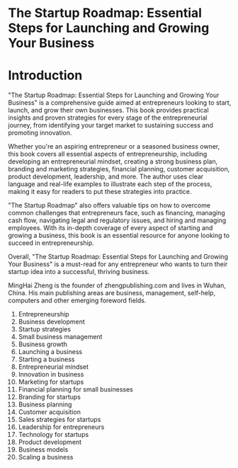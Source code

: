 # The Startup Roadmap: Essential Steps for Launching and Growing Your Business

# Introduction

"The Startup Roadmap: Essential Steps for Launching and Growing Your Business" is a comprehensive guide aimed at entrepreneurs looking to start, launch, and grow their own businesses. This book provides practical insights and proven strategies for every stage of the entrepreneurial journey, from identifying your target market to sustaining success and promoting innovation.

Whether you're an aspiring entrepreneur or a seasoned business owner, this book covers all essential aspects of entrepreneurship, including developing an entrepreneurial mindset, creating a strong business plan, branding and marketing strategies, financial planning, customer acquisition, product development, leadership, and more. The author uses clear language and real-life examples to illustrate each step of the process, making it easy for readers to put these strategies into practice.

"The Startup Roadmap" also offers valuable tips on how to overcome common challenges that entrepreneurs face, such as financing, managing cash flow, navigating legal and regulatory issues, and hiring and managing employees. With its in-depth coverage of every aspect of starting and growing a business, this book is an essential resource for anyone looking to succeed in entrepreneurship.

Overall, "The Startup Roadmap: Essential Steps for Launching and Growing Your Business" is a must-read for any entrepreneur who wants to turn their startup idea into a successful, thriving business.


MingHai Zheng is the founder of zhengpublishing.com and lives in Wuhan, China. His main publishing areas are business, management, self-help, computers and other emerging foreword fields.



1. Entrepreneurship
2. Business development
3. Startup strategies
4. Small business management
5. Business growth
6. Launching a business
7. Starting a business
8. Entrepreneurial mindset
9. Innovation in business
10. Marketing for startups
11. Financial planning for small businesses
12. Branding for startups
13. Business planning
14. Customer acquisition
15. Sales strategies for startups
16. Leadership for entrepreneurs
17. Technology for startups
18. Product development
19. Business models
20. Scaling a business



